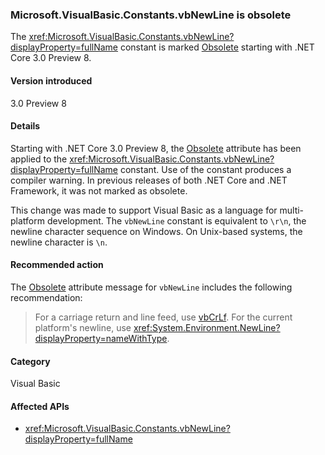 ﻿### Microsoft.VisualBasic.Constants.vbNewLine is obsolete

The <xref:Microsoft.VisualBasic.Constants.vbNewLine?displayProperty=fullName> constant is marked [Obsolete](xref:System.ObsoleteAttribute) starting with .NET Core 3.0 Preview 8.

#### Version introduced

3.0 Preview 8

#### Details

Starting with .NET Core 3.0 Preview 8, the [Obsolete](xref:System.ObsoleteAttribute) attribute has been applied to the <xref:Microsoft.VisualBasic.Constants.vbNewLine?displayProperty=fullName> constant. Use of the constant produces a compiler warning. In previous releases of both .NET Core and .NET Framework, it was not marked as obsolete.

This change was made to support Visual Basic as a language for multi-platform development. The `vbNewLine` constant is equivalent to `\r\n`, the newline character sequence on Windows. On Unix-based systems, the newline character is `\n`.
 
#### Recommended action

The [Obsolete](xref:System.ObsoleteAttribute) attribute message for `vbNewLine` includes the following recommendation:

> For a carriage return and line feed, use [vbCrLf](xref:Microsoft.VisualBasic.Constants.vbCrLf). For the current platform's newline, use <xref:System.Environment.NewLine?displayProperty=nameWithType>.

#### Category

Visual Basic

#### Affected APIs

- <xref:Microsoft.VisualBasic.Constants.vbNewLine?displayProperty=fullName>

<!--

### Affected APIs

- `F:Microsoft.VisualBasic.Constants.vbNewLine`

-- >

